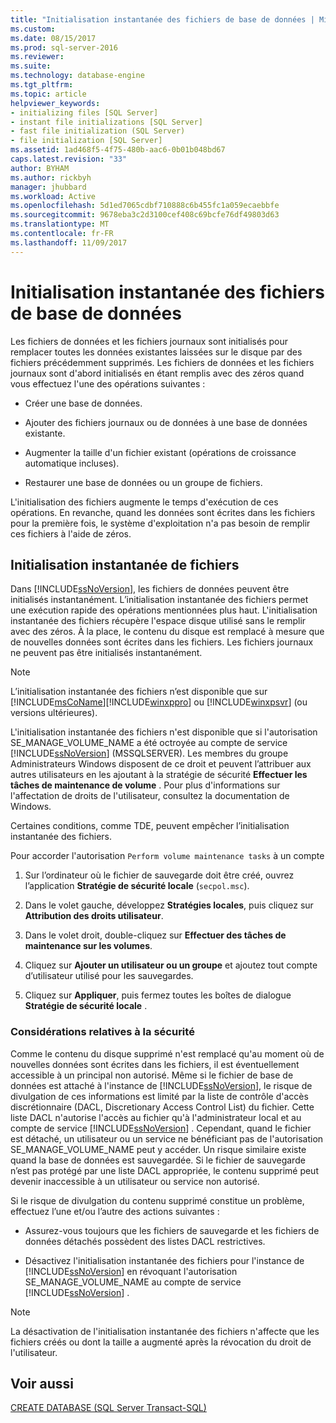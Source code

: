 ```yaml
---
title: "Initialisation instantanée des fichiers de base de données | Microsoft Docs"
ms.custom: 
ms.date: 08/15/2017
ms.prod: sql-server-2016
ms.reviewer: 
ms.suite: 
ms.technology: database-engine
ms.tgt_pltfrm: 
ms.topic: article
helpviewer_keywords:
- initializing files [SQL Server]
- instant file initializations [SQL Server]
- fast file initialization (SQL Server)
- file initialization [SQL Server]
ms.assetid: 1ad468f5-4f75-480b-aac6-0b01b048bd67
caps.latest.revision: "33"
author: BYHAM
ms.author: rickbyh
manager: jhubbard
ms.workload: Active
ms.openlocfilehash: 5d1ed7065cdbf710888c6b455fc1a059ecaebbfe
ms.sourcegitcommit: 9678eba3c2d3100cef408c69bcfe76df49803d63
ms.translationtype: MT
ms.contentlocale: fr-FR
ms.lasthandoff: 11/09/2017
---
```

# <a name="database-instant-file-initialization"></a>Initialisation instantanée des fichiers de base de données
  Les fichiers de données et les fichiers journaux sont initialisés pour remplacer toutes les données existantes laissées sur le disque par des fichiers précédemment supprimés. Les fichiers de données et les fichiers journaux sont d'abord initialisés en étant remplis avec des zéros quand vous effectuez l'une des opérations suivantes :  
  
-   Créer une base de données.  
  
-   Ajouter des fichiers journaux ou de données à une base de données existante.  
  
-   Augmenter la taille d'un fichier existant (opérations de croissance automatique incluses).  
  
-   Restaurer une base de données ou un groupe de fichiers.  
  
 L'initialisation des fichiers augmente le temps d'exécution de ces opérations. En revanche, quand les données sont écrites dans les fichiers pour la première fois, le système d'exploitation n'a pas besoin de remplir ces fichiers à l'aide de zéros.  
  
## <a name="instant-file-initialization"></a>Initialisation instantanée de fichiers  
 Dans [!INCLUDE[ssNoVersion](../../includes/ssnoversion-md.md)], les fichiers de données peuvent être initialisés instantanément. L’initialisation instantanée des fichiers permet une exécution rapide des opérations mentionnées plus haut. L'initialisation instantanée des fichiers récupère l'espace disque utilisé sans le remplir avec des zéros. À la place, le contenu du disque est remplacé à mesure que de nouvelles données sont écrites dans les fichiers. Les fichiers journaux ne peuvent pas être initialisés instantanément.  
  
> [!NOTE]  
>  L’initialisation instantanée des fichiers n’est disponible que sur [!INCLUDE[msCoName](../../includes/msconame-md.md)][!INCLUDE[winxppro](../../includes/winxppro-md.md)] ou [!INCLUDE[winxpsvr](../../includes/winxpsvr-md.md)] (ou versions ultérieures).  
  
 L'initialisation instantanée des fichiers n'est disponible que si l'autorisation SE_MANAGE_VOLUME_NAME a été octroyée au compte de service [!INCLUDE[ssNoVersion](../../includes/ssnoversion-md.md)] (MSSQLSERVER). Les membres du groupe Administrateurs Windows disposent de ce droit et peuvent l’attribuer aux autres utilisateurs en les ajoutant à la stratégie de sécurité **Effectuer les tâches de maintenance de volume** . Pour plus d'informations sur l'affectation de droits de l'utilisateur, consultez la documentation de Windows.  
  
Certaines conditions, comme TDE, peuvent empêcher l’initialisation instantanée des fichiers.  
  
 Pour accorder l'autorisation `Perform volume maintenance tasks` à un compte  
  
1.  Sur l’ordinateur où le fichier de sauvegarde doit être créé, ouvrez l’application **Stratégie de sécurité locale** (`secpol.msc`).  
  
2.  Dans le volet gauche, développez **Stratégies locales**, puis cliquez sur **Attribution des droits utilisateur**.  
  
3.  Dans le volet droit, double-cliquez sur **Effectuer des tâches de maintenance sur les volumes**.  
  
4.  Cliquez sur **Ajouter un utilisateur ou un groupe** et ajoutez tout compte d’utilisateur utilisé pour les sauvegardes.  
  
5.  Cliquez sur **Appliquer**, puis fermez toutes les boîtes de dialogue **Stratégie de sécurité locale** .  
  
### <a name="security-considerations"></a>Considérations relatives à la sécurité  
 Comme le contenu du disque supprimé n'est remplacé qu'au moment où de nouvelles données sont écrites dans les fichiers, il est éventuellement accessible à un principal non autorisé. Même si le fichier de base de données est attaché à l'instance de [!INCLUDE[ssNoVersion](../../includes/ssnoversion-md.md)], le risque de divulgation de ces informations est limité par la liste de contrôle d'accès discrétionnaire (DACL, Discretionary Access Control List) du fichier. Cette liste DACL n'autorise l'accès au fichier qu'à l'administrateur local et au compte de service [!INCLUDE[ssNoVersion](../../includes/ssnoversion-md.md)] . Cependant, quand le fichier est détaché, un utilisateur ou un service ne bénéficiant pas de l'autorisation SE_MANAGE_VOLUME_NAME peut y accéder. Un risque similaire existe quand la base de données est sauvegardée. Si le fichier de sauvegarde n’est pas protégé par une liste DACL appropriée, le contenu supprimé peut devenir inaccessible à un utilisateur ou service non autorisé.  
  
 Si le risque de divulgation du contenu supprimé constitue un problème, effectuez l’une et/ou l’autre des actions suivantes :  
  
-   Assurez-vous toujours que les fichiers de sauvegarde et les fichiers de données détachés possèdent des listes DACL restrictives.  
  
-   Désactivez l'initialisation instantanée des fichiers pour l'instance de [!INCLUDE[ssNoVersion](../../includes/ssnoversion-md.md)] en révoquant l'autorisation SE_MANAGE_VOLUME_NAME au compte de service [!INCLUDE[ssNoVersion](../../includes/ssnoversion-md.md)] .  
  
> [!NOTE]  
>  La désactivation de l'initialisation instantanée des fichiers n'affecte que les fichiers créés ou dont la taille a augmenté après la révocation du droit de l'utilisateur.  
  
## <a name="see-also"></a>Voir aussi  
 [CREATE DATABASE &#40;SQL Server Transact-SQL&#41;](../../t-sql/statements/create-database-sql-server-transact-sql.md)  
  
  
